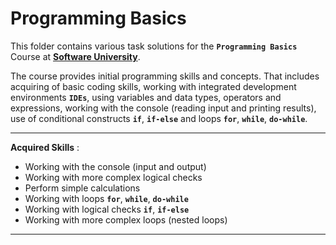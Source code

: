 # Programming Basics

This folder contains various task solutions for the **`Programming Basics`** Course at **[Software University](https://softuni.bg/)**.

The course provides initial programming skills and concepts. That includes acquiring of basic coding skills, working with integrated development environments **`IDEs`**, using variables and data types, operators and expressions, working with the console (reading input and printing results), use of conditional constructs **`if`**, **`if-else`** and loops **`for`**, **`while`**, **`do-while`**.

---

**Acquired Skills** :
* Working with the console (input and output)
* Working with more complex logical checks
* Perform simple calculations
* Working with loops **`for`**, **`while`**, **`do-while`**
* Working with logical checks **`if`**, **`if-else`**
* Working with more complex loops (nested loops)

---


